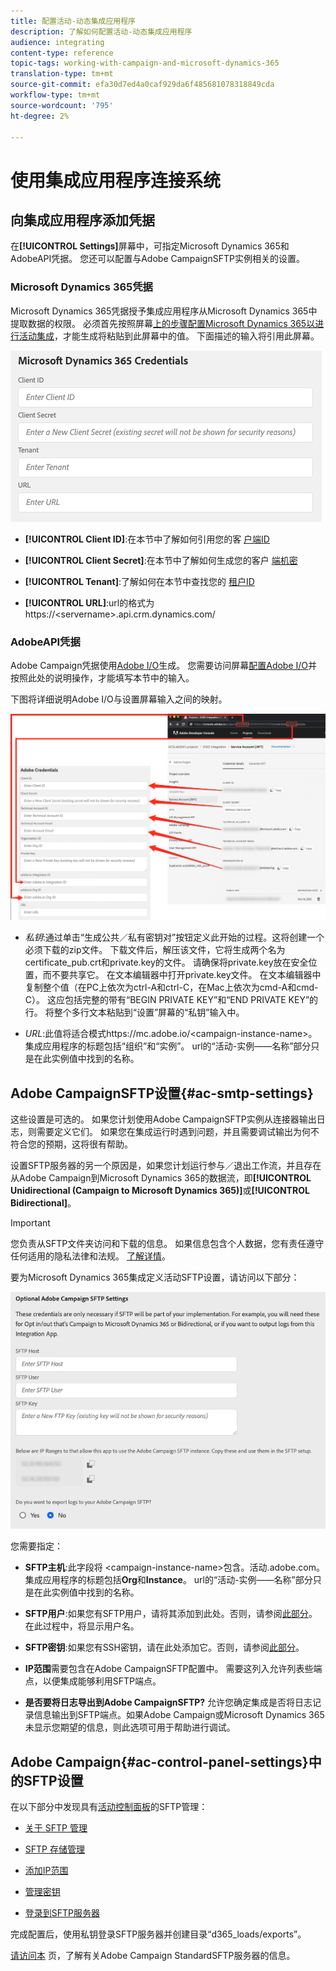```yaml
---
title: 配置活动-动态集成应用程序
description: 了解如何配置活动-动态集成应用程序
audience: integrating
content-type: reference
topic-tags: working-with-campaign-and-microsoft-dynamics-365
translation-type: tm+mt
source-git-commit: efa30d7ed4a0caf929da6f485681078318849cda
workflow-type: tm+mt
source-wordcount: '795'
ht-degree: 2%

---
```



# 使用集成应用程序连接系统

## 向集成应用程序添加凭据

在&#x200B;**[!UICONTROL Settings]**&#x200B;屏幕中，可指定Microsoft Dynamics 365和AdobeAPI凭据。 您还可以配置与Adobe CampaignSFTP实例相关的设置。

### Microsoft Dynamics 365凭据

Microsoft Dynamics 365凭据授予集成应用程序从Microsoft Dynamics 365中提取数据的权限。  必须首先按照屏幕[上的步骤配置Microsoft Dynamics 365以进行活动集成](../../integrating/using/d365-acs-configure-d365.md)，才能生成将粘贴到此屏幕中的值。 下面描述的输入将引用此屏幕。

![](assets/do-not-localize/d365-to-acs-ui-page-workflows-settings-d365.png)

* **[!UICONTROL Client ID]**:在本节中了解如何引用您的客 [户端ID](../../integrating/using/d365-acs-configure-d365.md#register-a-new-app)

* **[!UICONTROL Client Secret]**:在本节中了解如何生成您的客户 [端机密](../../integrating/using/d365-acs-configure-d365.md#generate-a-client-secret)

* **[!UICONTROL Tenant]**:了解如何在本节中查找您的 [租户ID](../../integrating/using/d365-acs-configure-d365.md#get-the-tenant-id)

* **[!UICONTROL URL]**:url的格式为https://&lt;servername>.api.crm.dynamics.com/

### AdobeAPI凭据

Adobe Campaign凭据使用[Adobe I/O](https://www.adobe.io/)生成。 您需要访问屏幕[配置Adobe I/O](../../integrating/using/d365-acs-configure-adobe-io.md)并按照此处的说明操作，才能填写本节中的输入。

下图将详细说明Adobe I/O与设置屏幕输入之间的映射。

![](assets/do-not-localize/d365-to-acs-ui-page-workflows-settings-adobeio.png)

* *私钥*:通过单击“生成公共／私有密钥对”按钮定义此开始的过程。这将创建一个必须下载的zip文件。 下载文件后，解压该文件，它将生成两个名为certificate_pub.crt和private.key的文件。 请确保将private.key放在安全位置，而不要共享它。 在文本编辑器中打开private.key文件。 在文本编辑器中复制整个值（在PC上依次为ctrl-A和ctrl-C，在Mac上依次为cmd-A和cmd-C）。 这应包括完整的带有“BEGIN PRIVATE KEY”和“END PRIVATE KEY”的行。 将整个多行文本粘贴到“设置”屏幕的“私钥”输入中。

* *URL*:此值将适合模式https\://mc.adobe.io/&lt;campaign-instance-name>。集成应用程序的标题包括“组织”和“实例”。 url的“活动-实例——名称”部分只是在此实例值中找到的名称。

## Adobe CampaignSFTP设置{#ac-smtp-settings}

这些设置是可选的。 如果您计划使用Adobe CampaignSFTP实例从连接器输出日志，则需要定义它们。 如果您在集成运行时遇到问题，并且需要调试输出为何不符合您的预期，这将很有帮助。

设置SFTP服务器的另一个原因是，如果您计划运行参与／退出工作流，并且存在从Adobe Campaign到Microsoft Dynamics 365的数据流，即&#x200B;**[!UICONTROL Unidirectional (Campaign to Microsoft Dynamics 365)]**&#x200B;或&#x200B;**[!UICONTROL Bidirectional]**。

>[!IMPORTANT]
>
>您负责从SFTP文件夹访问和下载的信息。 如果信息包含个人数据，您有责任遵守任何适用的隐私法律和法规。 [了解详情](../../integrating/using/d365-acs-notices-and-recommendations.md#acs-msdyn-manage-privacy)。


要为Microsoft Dynamics 365集成定义活动SFTP设置，请访问以下部分：

![](assets/do-not-localize/d365-to-acs-ui-page-workflows-settings-sftp.png)

您需要指定：

* **SFTP主机**:此字段将 &lt;campaign-instance-name>包含。活动.adobe.com。集成应用程序的标题包括&#x200B;**Org**&#x200B;和&#x200B;**Instance**。 url的“活动-实例——名称”部分只是在此实例值中找到的名称。

* **SFTP用户**:如果您有SFTP用户，请将其添加到此处。否则，请参阅[此部分](#ac-control-panel-settings)。 在此过程中，将显示用户名。

* **SFTP密钥**:如果您有SSH密钥，请在此处添加它。否则，请参阅[此部分](#ac-control-panel-settings)。

* **IP范围**&#x200B;需要包含在Adobe CampaignSFTP配置中。 需要这列入允许列表些端点，以便集成能够利用SFTP端点。

* **是否要将日志导出到Adobe CampaignSFTP?** 允许您确定集成是否将日志记录信息输出到SFTP端点。如果Adobe Campaign或Microsoft Dynamics 365未显示您期望的信息，则此选项可用于帮助进行调试。

## Adobe Campaign{#ac-control-panel-settings}中的SFTP设置

在以下部分中发现具有[活动控制面板](https://experienceleague.adobe.com/docs/control-panel/using/control-panel-home.html?lang=zh-Hans)的SFTP管理：

* [关于 SFTP 管理](https://experienceleague.adobe.com/docs/control-panel/using/sftp-management/about-sftp-management.html?lang=en#sftp-management)

* [SFTP 存储管理](https://experienceleague.adobe.com/docs/control-panel/using/sftp-management/key-management.html?lang=en#installing-ssh-key)

* [添加IP范围](https://experienceleague.adobe.com/docs/control-panel/using/sftp-management/ip-range-allow-listing.html?lang=en#sftp-management)

* [管理密钥](https://experienceleague.adobe.com/docs/control-panel/using/sftp-management/key-management.html?lang=en#sftp-management)

* [登录到SFTP服务器](https://experienceleague.adobe.com/docs/control-panel/using/sftp-management/logging-into-sftp-server.html?lang=en#sftp-management)

完成配置后，使用私钥登录SFTP服务器并创建目录“d365_loads/exports”。

[请访问本](https://experienceleague.adobe.com/docs/campaign-standard-learn/control-panel/sftp-management/monitoring-server-capacity.html?lang=en#sftp-management) 页，了解有关Adobe Campaign StandardSFTP服务器的信息。
